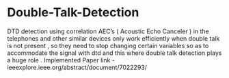# Double-Talk-Detection
DTD detection using correlation
AEC’s ( Acoustic Echo Canceler ) in the telephones and other similar devices only work efficiently when double talk is not present , so they need to stop changing certain variables so as to accommodate the signal with dtd and this where double talk detection plays a huge role . Implemented Paper link - ieeexplore.ieee.org/abstract/document/7022293/
